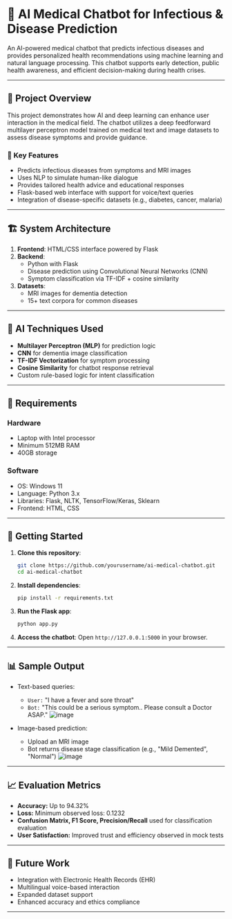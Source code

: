 
# 🧠 AI Medical Chatbot for Infectious & Disease Prediction

An AI-powered medical chatbot that predicts infectious diseases and provides personalized health recommendations using machine learning and natural language processing. This chatbot supports early detection, public health awareness, and efficient decision-making during health crises.

---

## 📌 Project Overview

This project demonstrates how AI and deep learning can enhance user interaction in the medical field. The chatbot utilizes a deep feedforward multilayer perceptron model trained on medical text and image datasets to assess disease symptoms and provide guidance.

### 🎯 Key Features

- Predicts infectious diseases from symptoms and MRI images
- Uses NLP to simulate human-like dialogue
- Provides tailored health advice and educational responses
- Flask-based web interface with support for voice/text queries
- Integration of disease-specific datasets (e.g., diabetes, cancer, malaria)

---

## 🏗️ System Architecture

1. **Frontend**: HTML/CSS interface powered by Flask
2. **Backend**:
   - Python with Flask
   - Disease prediction using Convolutional Neural Networks (CNN)
   - Symptom classification via TF-IDF + cosine similarity
3. **Datasets**:
   - MRI images for dementia detection
   - 15+ text corpora for common diseases

---

## 🧠 AI Techniques Used

- **Multilayer Perceptron (MLP)** for prediction logic
- **CNN** for dementia image classification
- **TF-IDF Vectorization** for symptom processing
- **Cosine Similarity** for chatbot response retrieval
- Custom rule-based logic for intent classification

---

## 🔧 Requirements

### Hardware
- Laptop with Intel processor
- Minimum 512MB RAM
- 40GB storage

### Software
- OS: Windows 11
- Language: Python 3.x
- Libraries: Flask, NLTK, TensorFlow/Keras, Sklearn
- Frontend: HTML, CSS

---

## 🚀 Getting Started

1. **Clone this repository**:
   ```bash
   git clone https://github.com/yourusername/ai-medical-chatbot.git
   cd ai-medical-chatbot
   ```

2. **Install dependencies**:
   ```bash
   pip install -r requirements.txt
   ```

3. **Run the Flask app**:
   ```bash
   python app.py
   ```

4. **Access the chatbot**:
   Open `http://127.0.0.1:5000` in your browser.

---

## 📊 Sample Output

- Text-based queries:
  - `User:` "I have a fever and sore throat"
  - `Bot:` "This could be a serious symptom.. Please consult a Doctor ASAP."
    ![image](https://github.com/user-attachments/assets/15b7e4ff-355c-405b-bcd5-9585f852da17)


- Image-based prediction:
  - Upload an MRI image
  - Bot returns disease stage classification (e.g., "Mild Demented", "Normal")
    ![image](https://github.com/user-attachments/assets/327c40e4-4c01-434f-8c17-6fdff4905d68)


---

## 📈 Evaluation Metrics

- **Accuracy:** Up to 94.32%
- **Loss:** Minimum observed loss: 0.1232
- **Confusion Matrix, F1 Score, Precision/Recall** used for classification evaluation
- **User Satisfaction:** Improved trust and efficiency observed in mock tests

---

## 📌 Future Work

- Integration with Electronic Health Records (EHR)
- Multilingual voice-based interaction
- Expanded dataset support
- Enhanced accuracy and ethics compliance

---


